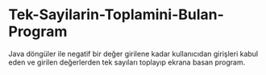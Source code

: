 # Tek-Sayilarin-Toplamini-Bulan-Program
Java döngüler ile negatif bir değer girilene kadar kullanıcıdan girişleri kabul eden ve girilen değerlerden tek sayıları toplayıp ekrana basan program.
